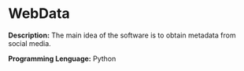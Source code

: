 # WebData

__Description:__ The main idea of the software is to obtain metadata from 
social media.

__Programming Lenguage:__ Python


